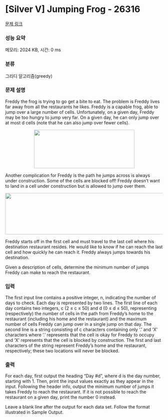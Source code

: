# [Silver V] Jumping Frog - 26316 

[문제 링크](https://www.acmicpc.net/problem/26316) 

### 성능 요약

메모리: 2024 KB, 시간: 0 ms

### 분류

그리디 알고리즘(greedy)

### 문제 설명

<p>Freddy the frog is trying to go get a bite to eat. The problem is Freddy lives far away from all the restaurants he likes. Freddy is a capable frog, able to jump over a large number of cells. Unfortunately, on a given day, Freddy may be too hungry to jump very far. On a given day, he can only jump over at most d cells (note that he can also jump over fewer cells).</p>

<p style="text-align: center;"><img alt="" src="" style="width: 321px; height: 123px;"></p>

<p>Another complication for Freddy is the path he jumps across is always under construction. Some of the cells are blocked off! Freddy doesn’t want to land in a cell under construction but is allowed to jump over them.</p>

<p style="text-align: center;"><img alt="" src="" style="width: 632px; height: 132px;"></p>

<p>Freddy starts off in the first cell and must travel to the last cell where his destination restaurant resides. He would like to know if he can reach the last cell and how quickly he can reach it. Freddy always jumps towards his destination.</p>

<p>Given a description of cells, determine the minimum number of jumps Freddy can make to reach the restaurant.</p>

### 입력 

 <p>The first input line contains a positive integer, n, indicating the number of days to check. Each day is represented by two lines. The first line of each day contains two integers, c (2 ≤ c ≤ 50) and d (0 ≤ d ≤ 50), representing (respectively) the number of cells in the path from Freddy’s home to the restaurant (including his home and the restaurant) and the maximum number of cells Freddy can jump over in a single jump on that day. The second line is a string consisting of c characters containing only ‘.’ and ‘X’ characters where ‘.’ represents that the cell is okay for Freddy to occupy and ‘X’ represents that the cell is blocked by construction. The first and last characters of the string represent Freddy’s home and the restaurant, respectively; these two locations will never be blocked.</p>

### 출력 

 <p>For each day, first output the heading “Day #d”, where d is the day number, starting with 1. Then, print the input values exactly as they appear in the input. Following the header info, output the minimum number of jumps it takes Freddy to reach the restaurant. If it is not possible to reach the restaurant on a given day, print the number 0 instead.</p>

<p>Leave a blank line after the output for each data set. Follow the format illustrated in Sample Output.</p>

